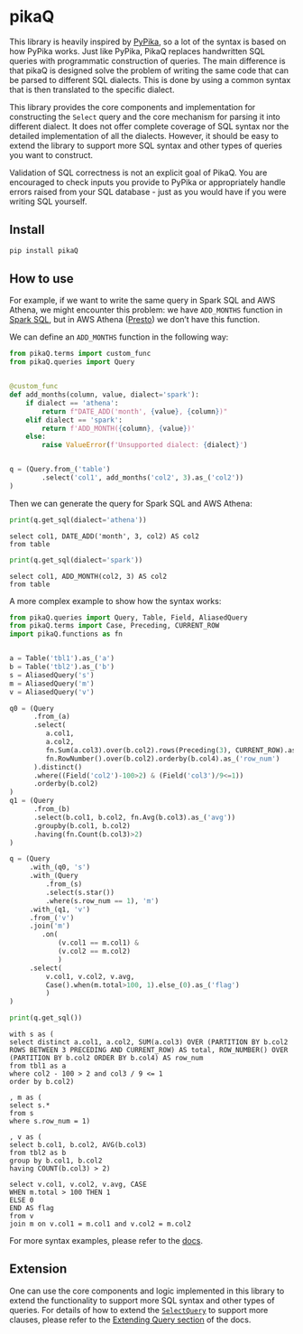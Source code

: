 # pikaQ

<!-- WARNING: THIS FILE WAS AUTOGENERATED! DO NOT EDIT! -->

This library is heavily inspired by
[PyPika](https://github.com/kayak/pypika), so a lot of the syntax is
based on how PyPika works. Just like PyPika, PikaQ replaces handwritten
SQL queries with programmatic construction of queries. The main
difference is that pikaQ is designed solve the problem of writing the
same code that can be parsed to different SQL dialects. This is done by
using a common syntax that is then translated to the specific dialect.

This library provides the core components and implementation for
constructing the `Select` query and the core mechanism for parsing it
into different dialect. It does not offer complete coverage of SQL
syntax nor the detailed implementation of all the dialects. However, it
should be easy to extend the library to support more SQL syntax and
other types of queries you want to construct.

Validation of SQL correctness is not an explicit goal of PikaQ. You are
encouraged to check inputs you provide to PyPika or appropriately handle
errors raised from your SQL database - just as you would have if you
were writing SQL yourself.

## Install

``` sh
pip install pikaQ
```

## How to use

For example, if we want to write the same query in Spark SQL and AWS
Athena, we might encounter this problem: we have `ADD_MONTHS` function
in [Spark SQL](https://spark.apache.org/docs/2.3.0/api/sql/#add_months),
but in AWS Athena
([Presto](https://prestodb.io/docs/current/functions/datetime.html#interval-functions))
we don’t have this function.

We can define an `ADD_MONTHS` function in the following way:

``` python
from pikaQ.terms import custom_func
from pikaQ.queries import Query


@custom_func
def add_months(column, value, dialect='spark'):
    if dialect == 'athena':
        return f"DATE_ADD('month', {value}, {column})"
    elif dialect == 'spark':
        return f'ADD_MONTH({column}, {value})'
    else:
        raise ValueError(f'Unsupported dialect: {dialect}')


q = (Query.from_('table')
        .select('col1', add_months('col2', 3).as_('col2'))
)
```

Then we can generate the query for Spark SQL and AWS Athena:

``` python
print(q.get_sql(dialect='athena'))
```

    select col1, DATE_ADD('month', 3, col2) AS col2
    from table

``` python
print(q.get_sql(dialect='spark'))
```

    select col1, ADD_MONTH(col2, 3) AS col2
    from table

A more complex example to show how the syntax works:

``` python
from pikaQ.queries import Query, Table, Field, AliasedQuery
from pikaQ.terms import Case, Preceding, CURRENT_ROW
import pikaQ.functions as fn


a = Table('tbl1').as_('a')
b = Table('tbl2').as_('b')
s = AliasedQuery('s')
m = AliasedQuery('m')
v = AliasedQuery('v')

q0 = (Query
      .from_(a)
      .select(
         a.col1,
         a.col2,
         fn.Sum(a.col3).over(b.col2).rows(Preceding(3), CURRENT_ROW).as_('total'), 
         fn.RowNumber().over(b.col2).orderby(b.col4).as_('row_num')
      ).distinct()
      .where((Field('col2')-100>2) & (Field('col3')/9<=1))
      .orderby(b.col2)
)
q1 = (Query
      .from_(b)
      .select(b.col1, b.col2, fn.Avg(b.col3).as_('avg'))
      .groupby(b.col1, b.col2)
      .having(fn.Count(b.col3)>2)
)

q = (Query
     .with_(q0, 's')
     .with_(Query
         .from_(s)
         .select(s.star())
         .where(s.row_num == 1), 'm')
     .with_(q1, 'v')
     .from_('v')
     .join('m')
        .on(
            (v.col1 == m.col1) &
            (v.col2 == m.col2)
            )
     .select(
         v.col1, v.col2, v.avg,
         Case().when(m.total>100, 1).else_(0).as_('flag')
         )
)

print(q.get_sql())
```

    with s as (
    select distinct a.col1, a.col2, SUM(a.col3) OVER (PARTITION BY b.col2 ROWS BETWEEN 3 PRECEDING AND CURRENT_ROW) AS total, ROW_NUMBER() OVER (PARTITION BY b.col2 ORDER BY b.col4) AS row_num
    from tbl1 as a
    where col2 - 100 > 2 and col3 / 9 <= 1
    order by b.col2)

    , m as (
    select s.*
    from s
    where s.row_num = 1)

    , v as (
    select b.col1, b.col2, AVG(b.col3)
    from tbl2 as b
    group by b.col1, b.col2
    having COUNT(b.col3) > 2)

    select v.col1, v.col2, v.avg, CASE
    WHEN m.total > 100 THEN 1
    ELSE 0
    END AS flag
    from v
    join m on v.col1 = m.col1 and v.col2 = m.col2

For more syntax examples, please refer to the
[docs](https://feynlee.github.io/pikaQ/).

## Extension

One can use the core components and logic implemented in this library to
extend the functionality to support more SQL syntax and other types of
queries. For details of how to extend the
[`SelectQuery`](https://feynlee.github.io/pikaQ/queries.html#selectquery)
to support more clauses, please refer to the [Extending Query
section](https://feynlee.github.io/pikaQ/queries.html#extending-query)
of the docs.

